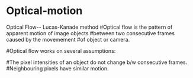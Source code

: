 # Optical-motion
Optical Flow-- Lucas-Kanade method
#Optical flow is the pattern of apparent motion of image objects
#between two consecutive frames caused by the movemement 
#of object or camera.

#Optical flow works on several assumptions:

#The pixel intensities of an object do not change b/w consecutive frames.
#Neighbouring pixels have similar motion.
